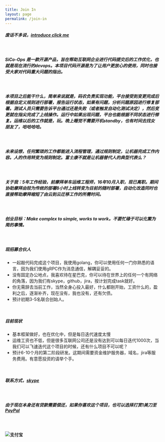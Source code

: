 ```yaml
---
title: Join In
layout: page
permalink: /join-in
---
```

##### 废话不多说，[introduce click me](https://github.com/sico-ops/sico)

&nbsp;
##### SiCo-Ops 是一款开源产品，旨在帮助互联网企业进行代码提交后的工作优化，也就是现在流行的devops。本项目代码开源是为了让用户更放心的使用，同时也接受大家对代码重大问题的指出。

&nbsp;
##### 本项目之后能干什么，简单来说就是，码农负责实现功能，平台接受到变更完成后根据自定义规则进行部署，报告运行状态，如果有问题，分析问题原因进行修复部署。测试人员只需要告诉平台通过还是失败（或者触发自动化测试决定），然后变更就在指尖完成了上线操作。运行中如果出现问题，平台也能根据不同状态进行修复。运维以后的工作就是，玩。晚上睡觉不需要开机standby，也有时间去找女朋友了，哈哈哈哈。

&nbsp;
##### 未来设想，任何繁琐的工作都能进入流程管理，通过规则制定，让机器完成工作内容。人的作用转变为规则制定。富士康不就是让机器替代人的典型代表么？

&nbsp;
##### 关于我：5年工作经验，前摩拜单车运维工程师，16年10月入职，现已离职。期间协助摩拜由较为传统的部署8小时上线转变为目前的随时部署，自动化改造同时也直接帮助摩拜缩短了由云到云迁移工作的所需时间。

&nbsp;
##### 创业目标：Make complex to simple, works to work。不要忙碌于可以化繁为简的事情。

&nbsp;
##### 现招募合伙人
- 一起敲代码完成这个项目，我使用golang，你可以使用任何一门你熟悉的语言，因为我们使用gRPC作为消息通信，解耦妥妥的。
- 没有固定办公地点，我喜欢待在星巴克，你可以待在世界上的任何一个有网络的角落，因为我们有skype，github，jira，按计划完成task就好。
- 你无需辞去当前工作，当然全身心投入最好，什么都刚开始，工资什么的，盈利之后，逐渐补齐，现在没有，我也没有，还有欠债。
- 预计初期3-5名联合创始人。

&nbsp;
##### 目前现状
- 基本框架做好，也在优化中，但是每日迭代速度太慢
- 运维工资也不低，但是很多互联网公司还是没有达到可以每日迭代1000次，当我们可以飞速迭代这个项目的时候，还有什么项目不可以呢？
- 预计6-10个月的第二阶段研发。这期间需要资金维护服务器，域名，jira等服务费用。有意愿投资的请举个手。

&nbsp;
##### 联系方式，[skype](https://join.skype.com/G3OwYUbishLQ)

&nbsp;
##### 由于现在本身还有贷款需要偿还，如果你喜欢这个项目，也可以选择打赏1美刀至[PayPal](https://paypal.me/sinerwr/1)

&nbsp;
#### ![支付宝](https://s3.amazonaws.com/sico-ops/donate.JPG)